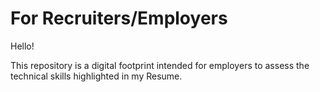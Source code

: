 # For Recruiters/Employers

Hello! 

This repository is a digital footprint intended for employers to assess the technical skills highlighted in my Resume. 

